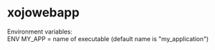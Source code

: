 # xojowebapp
Environment variables:  
  ENV MY_APP = name of executable (default name is "my_application")
